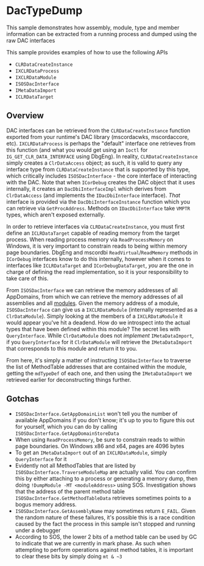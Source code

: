 # DacTypeDump

This sample demonstrates how assembly, module, type and member information can be extracted from a running process and dumped using the raw DAC interfaces

This sample provides examples of how to use the following APIs

* `CLRDataCreateInstance`
* `IXCLRDataProcess`
* `IXCLRDataModule`
* `ISOSDacInterface`
* `IMetaDataImport`
* `ICLRDataTarget`

## Overview

DAC interfaces can be retrieved from the `CLRDataCreateInstance` function exported from your runtime's DAC library (mscordacwks, mscordaccore, etc). `IXCLRDataProcess`
is perhaps the "default" interface one retrieves from this function (and what you would get using an `Ioctl` for `IG_GET_CLR_DATA_INTERFACE` using DbgEng).
In reality, `CLRDataCreateInstance` simply creates a `ClrDataAccess` object; as such, it is valid to query any interface type from `CLRDataCreateInstance` that is supported by this type,
which critically includes `ISOSDacInterface` - the core interface of interacting with the DAC. Note that when `ICorDebug` creates the DAC object that it uses internally, it creates an `DacDbiInterfaceImpl`
which derives from `ClrDataAccess` (and implements the `IDacDbiInterface` interface). *That* interface is provided via the `DacDbiInterfaceInstance` function which you can retrieve via `GetProcAddress`. Methods on `IDacDbiInterface` take `VMPTR` types,
which aren't exposed externally.

In order to retrieve interfaces via `CLRDataCreateInstance`, you must first define an `ICLRDataTarget` capable of reading memory from the target process. When reading process memory via `ReadProcessMemory` on Windows,
it is very important to constrain reads to being within memory page boundaries. DbgEng and mscordbi `ReadVirtual`/`ReadMemory` methods in `ICorDebug` interfaces know to do this internally, however when it comes to interfaces like `ICLRDataTarget` and
`ICorDebugDataTarget`, *you* are the one in charge of defining the read implementation, so it is your responsibility to take care of this.

From `ISOSDacInterface` we can retrieve the memory addresses of all AppDomains, from which we can retrieve the memory addresses of all assemblies and all [modules](https://stackoverflow.com/questions/645728/what-is-a-module-in-net).
Given the memory address of a module, `ISOSDacInterface` can give us a `IXCLRDataModule` (internally represented as a `ClrDataModule`). Simply looking at the members of a `IXCLRDataModule` it would appear you've hit a deadend. How do we introspect
into the actual types that have been defined within this module? The secret lies with `QueryInterface`. While `ClrDataModule` does not *implement* `IMetaDataImport`, if you `QueryInterface` for it `ClrDataModule` will retrieve the `IMetaDataImport`
that corresponds to this module and return it to you.

From here, it's simply a matter of instructing `ISOSDacInterface` to traverse the list of MethodTable addresses that are contained within the module, getting the `mdTypeDef` of each one, and then using the `IMetaDataImport` we retrieved earlier for deconstructing things further.

## Gotchas

* `ISOSDacInterface.GetAppDomainList` won't tell you the number of available AppDomains if you don't know; it's up to you to figure this out for yourself, which you can do by calling `ISOSDacInterface.GetAppDomainStoreData`
* When using `ReadProcessMemory`, be sure to constrain reads to within page boundaries. On Windows x86 and x64, pages are 4096 bytes
* To get an `IMetaDataImport` out of an `IXCLRDataModule`, simply `QueryInterface` for it
* Evidently not all MethodTables that are listed by `ISOSDacInterface.TraverseModuleMap` are actually valid. You can confirm this by either attaching to a process or generating a memory dump, then doing `!DumpModule -MT <moduleAddress>` using SOS. Investigation
shows that the address of the parent method table `ISOSDacInterface.GetMethodTableData` retrieves sometimes points to a bogus memory address.
* `ISOSDacInterface.GetAssemblyName` may sometimes return `E_FAIL`. Given the random nature of these failures, it's possible this is a race condition caused by the fact the process in this sample isn't stopped and running under a debugger
* According to SOS, the lower 2 bits of a method table can be used by GC to indicate that we are currently in mark phase.
As such when attempting to perform operations against method tables, it is important to clear these bits by simply doing `mt & ~3`